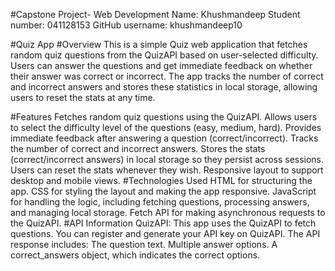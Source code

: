 #Capstone Project- Web Development
Name: Khushmandeep
Student number: 041128153
GitHub username: khushmandeep10

#Quiz App
#Overview
This is a simple Quiz web application that fetches random quiz questions from the QuizAPI based on user-selected difficulty. Users can answer the questions and get immediate feedback on whether their answer was correct or incorrect. The app tracks the number of correct and incorrect answers and stores these statistics in local storage, allowing users to reset the stats at any time.

#Features
Fetches random quiz questions using the QuizAPI.
Allows users to select the difficulty level of the questions (easy, medium, hard).
Provides immediate feedback after answering a question (correct/incorrect).
Tracks the number of correct and incorrect answers.
Stores the stats (correct/incorrect answers) in local storage so they persist across sessions.
Users can reset the stats whenever they wish.
Responsive layout to support desktop and mobile views.
#Technologies Used
HTML for structuring the app.
CSS for styling the layout and making the app responsive.
JavaScript for handling the logic, including fetching questions, processing answers, and managing local storage.
Fetch API for making asynchronous requests to the QuizAPI.
#API Information
QuizAPI: This app uses the QuizAPI to fetch questions.
You can register and generate your API key on QuizAPI.
The API response includes:
The question text.
Multiple answer options.
A correct_answers object, which indicates the correct options.
